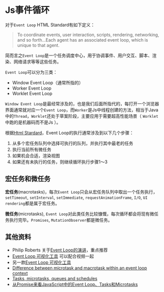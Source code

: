 # Js事件循环

对于`Event Loop` HTML Standard有如下定义：

> To coordinate events, user interaction, scripts, rendering, networking, and so forth...Each agent has an associated event loop, which is unique to that agent.

简而言之`Event Loop`是一个任务调度中心，用于协调事件、用户交互、脚本、渲染、网络请求等等这些任务。

`Event Loop`可以分为三类：

- Window Event Loop（通常所指的）
- Worker Event Loop
- Worklet Event Loop

`Window Event Loop`是最经常涉及的，也是我们后面所指代的，每打开一个浏览器界面通常就对应一个`Event Loop`，而`Worker`是Js中线程创建的方法，相当于Java中的`Thread`，`Worklet`还处于草案阶段，主要应用于需要超高性能场景（ `Worklet` 中跑的是机器码而不是Js ）。

根据[Html Stardard](https://html.spec.whatwg.org/#event-loop-processing-model)，Event Loop的执行通常涉及到以下几个步骤：

1. 从多个宏任务队列中选择可执行的队列，并执行其中最老的任务
2. 执行当前所有微任务
3. 如果机会合适，渲染视图
4. 如果还有未执行的任务，则继续循环执行步骤1～3

## 宏任务和微任务

<b>宏任务</b>(macrotasks)，每次`Event Loop`只会从宏任务队列中取出一个任务执行，`setTimeout`, `setInterval`, `setImmediate`, `requestAnimationFrame`, `I/O`, `UI rendering`都是属于宏任务。

<b>微任务</b>(microtasks), `Event Loop`对此类任务比较慷慨，每次循环都会将现有微任务执行完毕。`Promises`, `MutationObserver`都是微任务。

## 其他资料

- Philip Roberts 关于[Event Loop的演讲](https://www.youtube.com/watch?v=8aGhZQkoFbQ)，重点推荐
- [Event Loop 可视化工具](http://latentflip.com/loupe/?code=JC5vbignYnV0dG9uJywgJ2NsaWNrJywgZnVuY3Rpb24gb25DbGljaygpIHsKICAgIHNldFRpbWVvdXQoZnVuY3Rpb24gdGltZXIoKSB7CiAgICAgICAgY29uc29sZS5sb2coJ1lvdSBjbGlja2VkIHRoZSBidXR0b24hJyk7ICAgIAogICAgfSwgMjAwMCk7Cn0pOwoKY29uc29sZS5sb2coIkhpISIpOwoKc2V0VGltZW91dChmdW5jdGlvbiB0aW1lb3V0KCkgewogICAgY29uc29sZS5sb2coIkNsaWNrIHRoZSBidXR0b24hIik7Cn0sIDUwMDApOwoKY29uc29sZS5sb2coIldlbGNvbWUgdG8gbG91cGUuIik7!!!PGJ1dHRvbj5DbGljayBtZSE8L2J1dHRvbj4%3D) 可以配合视频一起
- 另一款[Event Loop 可视化工具](https://www.jsv9000.app/)
- [Difference between microtask and macrotask within an event loop context
](https://stackoverflow.com/questions/25915634/difference-between-microtask-and-macrotask-within-an-event-loop-context)
- [Tasks, microtasks, queues and schedules](https://jakearchibald.com/2015/tasks-microtasks-queues-and-schedules/?utm_source=html5weekly)
- [从Promise来看JavaScript中的Event Loop、Tasks和Microtasks](https://github.com/creeperyang/blog/issues/21)